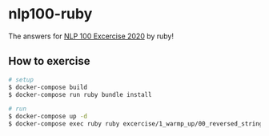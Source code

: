 # nlp100-ruby
The answers for [NLP 100 Excercise 2020](https://nlp100.github.io/en/) by ruby!

## How to exercise
```sh
# setup
$ docker-compose build
$ docker-compose run ruby bundle install

# run
$ docker-compose up -d
$ docker-compose exec ruby ruby excercise/1_warmp_up/00_reversed_string.rb
```
